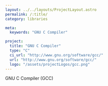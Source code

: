 ```yaml
---
layout: ../../layouts/ProjectLayout.astro
permalink: /:title/
category: libraries

meta:
  keywords: "GNU C Compiler"

project:
  title: "GNU C Compiler"
  type: "C"
  ci_url: "http://www.gnu.org/software/gcc/"
  url: "http://www.gnu.org/software/gcc/"
  logo: "/assets/projectLogos/gcc.png"
---
```


<p>GNU C Compiler (GCC)</p>
